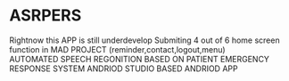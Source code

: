 # ASRPERS
Rightnow this  APP is still underdevelop
Submiting 4 out of 6 home screen function  in MAD PROJECT (reminder,contact,logout,menu)  
AUTOMATED SPEECH REGONITION BASED ON PATIENT EMERGENCY RESPONSE SYSTEM  ANDRIOD STUDIO BASED ANDRIOD APP 
